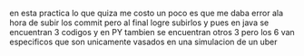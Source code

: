 en esta practica lo que quiza me costo un poco es que me daba error ala hora de subir los commit pero al final logre subirlos y pues en java se encuentran 3 codigos y en PY tambien se encuentran otros 3 pero los 6 van especificos que son unicamente vasados en una simulacion de un uber 
